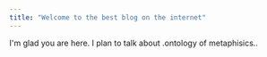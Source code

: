 ```yaml
---
title: "Welcome to the best blog on the internet"
---
```


I'm glad you are here. I plan to talk about .ontology of metaphisics..
